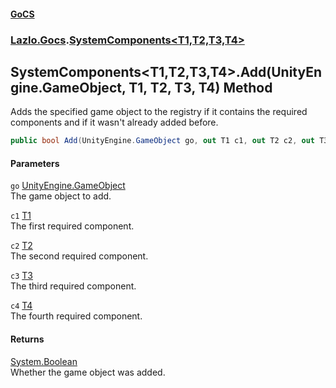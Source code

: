 #### [GoCS](./index.md 'index')
### [Lazlo.Gocs](./Lazlo-Gocs.md 'Lazlo.Gocs').[SystemComponents&lt;T1,T2,T3,T4&gt;](./Lazlo-Gocs-SystemComponents-T1_T2_T3_T4-.md 'Lazlo.Gocs.SystemComponents&lt;T1,T2,T3,T4&gt;')
## SystemComponents&lt;T1,T2,T3,T4&gt;.Add(UnityEngine.GameObject, T1, T2, T3, T4) Method
Adds the specified game object to the registry if it contains the required components and if it wasn't already added before.  
```C#
public bool Add(UnityEngine.GameObject go, out T1 c1, out T2 c2, out T3 c3, out T4 c4);
```
#### Parameters
<a name='Lazlo-Gocs-SystemComponents-T1_T2_T3_T4--Add(UnityEngine-GameObject_T1_T2_T3_T4)-go'></a>
`go` [UnityEngine.GameObject](https://docs.microsoft.com/en-us/dotnet/api/UnityEngine.GameObject 'UnityEngine.GameObject')  
The game object to add.  
  
<a name='Lazlo-Gocs-SystemComponents-T1_T2_T3_T4--Add(UnityEngine-GameObject_T1_T2_T3_T4)-c1'></a>
`c1` [T1](./Lazlo-Gocs-SystemComponents-T1_T2_T3_T4-.md#Lazlo-Gocs-SystemComponents-T1_T2_T3_T4--T1 'Lazlo.Gocs.SystemComponents&lt;T1,T2,T3,T4&gt;.T1')  
The first required component.  
  
<a name='Lazlo-Gocs-SystemComponents-T1_T2_T3_T4--Add(UnityEngine-GameObject_T1_T2_T3_T4)-c2'></a>
`c2` [T2](./Lazlo-Gocs-SystemComponents-T1_T2_T3_T4-.md#Lazlo-Gocs-SystemComponents-T1_T2_T3_T4--T2 'Lazlo.Gocs.SystemComponents&lt;T1,T2,T3,T4&gt;.T2')  
The second required component.  
  
<a name='Lazlo-Gocs-SystemComponents-T1_T2_T3_T4--Add(UnityEngine-GameObject_T1_T2_T3_T4)-c3'></a>
`c3` [T3](./Lazlo-Gocs-SystemComponents-T1_T2_T3_T4-.md#Lazlo-Gocs-SystemComponents-T1_T2_T3_T4--T3 'Lazlo.Gocs.SystemComponents&lt;T1,T2,T3,T4&gt;.T3')  
The third required component.  
  
<a name='Lazlo-Gocs-SystemComponents-T1_T2_T3_T4--Add(UnityEngine-GameObject_T1_T2_T3_T4)-c4'></a>
`c4` [T4](./Lazlo-Gocs-SystemComponents-T1_T2_T3_T4-.md#Lazlo-Gocs-SystemComponents-T1_T2_T3_T4--T4 'Lazlo.Gocs.SystemComponents&lt;T1,T2,T3,T4&gt;.T4')  
The fourth required component.  
  
#### Returns
[System.Boolean](https://docs.microsoft.com/en-us/dotnet/api/System.Boolean 'System.Boolean')  
Whether the game object was added.  
